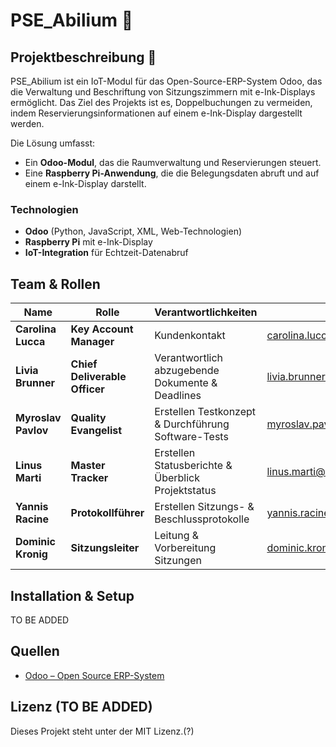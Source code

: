 # PSE_Abilium 🚀

## Projektbeschreibung 📌
PSE_Abilium ist ein IoT-Modul für das Open-Source-ERP-System Odoo, das die Verwaltung und Beschriftung von Sitzungszimmern mit e-Ink-Displays ermöglicht. Das Ziel des Projekts ist es, Doppelbuchungen zu vermeiden, indem Reservierungsinformationen auf einem e-Ink-Display dargestellt werden.  

Die Lösung umfasst:  
- Ein **Odoo-Modul**, das die Raumverwaltung und Reservierungen steuert.  
- Eine **Raspberry Pi-Anwendung**, die die Belegungsdaten abruft und auf einem e-Ink-Display darstellt.  

### Technologien  
- **Odoo** (Python, JavaScript, XML, Web-Technologien)  
- **Raspberry Pi** mit e-Ink-Display  
- **IoT-Integration** für Echtzeit-Datenabruf  

## Team & Rollen  

| Name          | Rolle                | Verantwortlichkeiten | E-Mails
|--------------|----------------------|----------------------|-----------------------|
| **Carolina Lucca** | **Key Account Manager**  | Kundenkontakt |carolina.lucca@students.unibe.ch
| **Livia Brunner** | **Chief Deliverable Officer**  | Verantwortlich abzugebende Dokumente & Deadlines | livia.brunner@students.unibe.ch
| **Myroslav Pavlov** | **Quality Evangelist**  | Erstellen Testkonzept & Durchführung Software-Tests | myroslav.pavlov@students.unibe.ch
| **Linus Marti** | **Master Tracker**  | Erstellen Statusberichte & Überblick Projektstatus | linus.marti@students.unibe.ch
| **Yannis Racine** | **Protokollführer**  | Erstellen Sitzungs- & Beschlussprotokolle | yannis.racine@students.unibe.ch
| **Dominic Kronig** | **Sitzungsleiter**  | Leitung & Vorbereitung Sitzungen | dominic.kronig@students.unibe.ch


## Installation & Setup  
TO BE ADDED  

## Quellen  
- [Odoo – Open Source ERP-System](https://www.odoo.com)  

## Lizenz  (TO BE ADDED)
Dieses Projekt steht unter der MIT Lizenz.(?)
